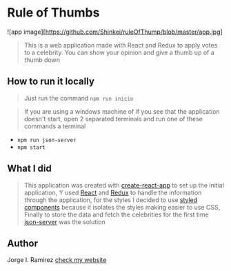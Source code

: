 # Rule of Thumbs
![app image][https://github.com/Shinkei/ruleOfThump/blob/master/app.jpg]
> This is a web application made with React and Redux to apply votes to a celebrity.
You can show your opinion and give a thumb up of a thumb down

## How to run it locally
> Just run the command
`npm run inicio`

>If you are using a windows machine of if you see that the application doesn't start, open 2 separated terminals and run one of these commands a terminal 
- `npm run json-server`
- `npm start`

## What I did
> This application was created with [create-react-app](https://github.com/facebook/create-react-app) to set up the initial application, Y used [React](https://reactjs.org/) and [Redux](https://redux.js.org/) to handle the information through the application, for the styles I decided to use [styled components](https://www.styled-components.com/) because it isolates the styles making easier to use CSS, Finally to store the data and fetch the celebrities for the first time [json-server](https://github.com/typicode/json-server) was the solution

## Author
Jorge I. Ramirez 
[check my website](http://shinkei.github.io)